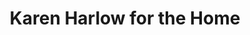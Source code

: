---
title: "Karen Harlow for the Home"
url: /indian-wells/karen-harlow-for-the-home/
shop: furniture
---